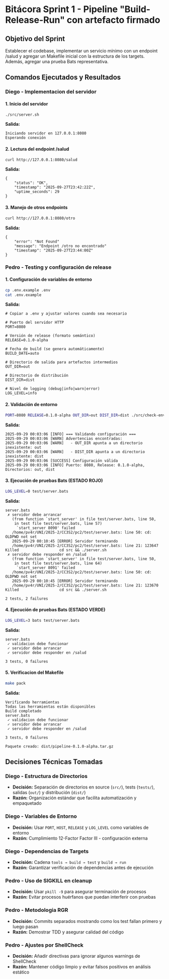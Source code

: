 # Bitácora Sprint 1 - Pipeline "Build-Release-Run" con artefacto firmado

## Objetivo del Sprint
Establecer el codebase, implementar un servicio mínimo con un endpoint /salud y agregar un Makefile inicial con la estructura de los targets. Además, agregar una prueba Bats representativa.

## Comandos Ejecutados y Resultados

### Diego - Implementacion del servidor

#### 1. Inicio del servidor
```bash
./src/server.sh 
```
**Salida:**
```
Iniciando servidor en 127.0.0.1:8080
Esperando conexión
```

#### 2. Lectura del endpoint /salud
```bash
curl http://127.0.0.1:8080/salud
```
**Salida:**
```
{
    "status": "OK",
    "timestamp": "2025-09-27T23:42:22Z",
    "uptime_seconds": 29 
}
```

#### 3. Manejo de otros endpoints
```bash
curl http://127.0.0.1:8080/otro
```
**Salida:**
```
{
    "error": "Not Found"
    "message": "Endpoint /otro no encontrado"
    "timestamp": "2025-09-27T23:44:00Z"
}
```

### Pedro - Testing y configuración de release

#### 1. Configuración de variables de entorno
```bash
cp .env.example .env
cat .env.example
```
**Salida:**
```
# Copiar a .env y ajustar valores cuando sea necesario

# Puerto del servidor HTTP
PORT=8080

# Versión de release (formato semántico)
RELEASE=0.1.0-alpha

# Fecha de build (se genera automáticamente)
BUILD_DATE=auto

# Directorio de salida para artefactos intermedios
OUT_DIR=out

# Directorio de distribución
DIST_DIR=dist

# Nivel de logging (debug|info|warn|error)
LOG_LEVEL=info
```

#### 2. Validación de entorno
```bash
PORT=8080 RELEASE=0.1.0-alpha OUT_DIR=out DIST_DIR=dist ./src/check-env.sh
```

**Salida:**
```
2025-09-29 00:03:06 [INFO] === Validando configuración ===
2025-09-29 00:03:06 [WARN] Advertencias encontradas:
2025-09-29 00:03:06 [WARN]   - OUT_DIR apunta a un directorio inexistente: out
2025-09-29 00:03:06 [WARN]   - DIST_DIR apunta a un directorio inexistente: dist
2025-09-29 00:03:06 [SUCCESS] Configuración válida
2025-09-29 00:03:06 [INFO] Puerto: 8080, Release: 0.1.0-alpha, Directorios: out, dist
```

#### 3. Ejecución de pruebas Bats (ESTADO ROJO)
```bash
LOG_LEVEL=0 test/server.bats
```
**Salida:**
```
server.bats
 ✗ servidor debe arrancar
   (from function `start_server' in file test/server.bats, line 50,
    in test file test/server.bats, line 57)
     `start_server 8090' failed
   /home/pv4r/UNI/2025-2/CC3S2/pc2/test/server.bats: line 50: cd: OLDPWD not set
   2025-09-29 00:10:45 [ERROR] Servidor terminando
   /home/pv4r/UNI/2025-2/CC3S2/pc2/test/server.bats: line 21: 123647 Killed                  cd src && ./server.sh
 ✗ servidor debe responder en /salud
   (from function `start_server' in file test/server.bats, line 50,
    in test file test/server.bats, line 64)
     `start_server 8091' failed
   /home/pv4r/UNI/2025-2/CC3S2/pc2/test/server.bats: line 50: cd: OLDPWD not set
   2025-09-29 00:10:45 [ERROR] Servidor terminando
   /home/pv4r/UNI/2025-2/CC3S2/pc2/test/server.bats: line 21: 123670 Killed                  cd src && ./server.sh

2 tests, 2 failures
```

#### 4. Ejecución de pruebas Bats (ESTADO VERDE)
```bash
LOG_LEVEL=3 bats test/server.bats
```
**Salida:**
```
server.bats
 ✓ validacion debe funcionar
 ✓ servidor debe arrancar
 ✓ servidor debe responder en /salud

3 tests, 0 failures
```

#### 5. Verificacion del Makefile
```bash
make pack
```
**Salida:**
```
Verificando herramientas
Todas las herramientas están disponibles
Build completado
server.bats
 ✓ validacion debe funcionar
 ✓ servidor debe arrancar
 ✓ servidor debe responder en /salud

3 tests, 0 failures

Paquete creado: dist/pipeline-0.1.0-alpha.tar.gz
```



## Decisiones Técnicas Tomadas

### Diego - Estructura de Directorios
- **Decisión:** Separación de directorios en source (`src/`), tests (`tests/`), salidas (`out/`) y distribución (`dist/`)
- **Razón:** Organización estándar que facilita automatización y empaquetado

### Diego - Variables de Entorno
- **Decisión:** Usar `PORT`, `HOST`, `RELEASE` y `LOG_LEVEL` como variables de entorno
- **Razón:** Cumplimiento 12-Factor Factor III - configuración externa

### Diego - Dependencias de Targets
- **Decisión:** Cadena `tools → build → test` y `build → run`
- **Razón:** Garantizar verificación de dependencias antes de ejecución

### Pedro - Uso de SIGKILL en cleanup
- **Decisión:** Usar `pkill -9` para asegurar terminación de procesos
- **Razón:** Evitar procesos huérfanos que puedan interferir con pruebas

### Pedro - Metodologia RGR
- **Decisión:** Commits separados mostrando como los test fallan primero y luego pasan
- **Razón:** Demostrar TDD y asegurar calidad del código

### Pedro - Ajustes por ShellCheck
- **Decisión:** Añadir directivas para ignorar algunos warnings de ShellCheck
- **Razón:** Mantener código limpio y evitar falsos positivos en análisis estático
